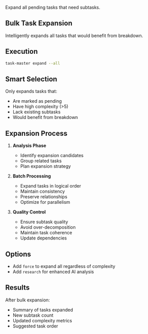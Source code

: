 Expand all pending tasks that need subtasks.

## Bulk Task Expansion

Intelligently expands all tasks that would benefit from breakdown.

## Execution

```bash
task-master expand --all
```

## Smart Selection

Only expands tasks that:
- Are marked as pending
- Have high complexity (>5)
- Lack existing subtasks
- Would benefit from breakdown

## Expansion Process

1. **Analysis Phase**
   - Identify expansion candidates
   - Group related tasks
   - Plan expansion strategy

2. **Batch Processing**
   - Expand tasks in logical order
   - Maintain consistency
   - Preserve relationships
   - Optimize for parallelism

3. **Quality Control**
   - Ensure subtask quality
   - Avoid over-decomposition
   - Maintain task coherence
   - Update dependencies

## Options

- Add `force` to expand all regardless of complexity
- Add `research` for enhanced AI analysis

## Results

After bulk expansion:
- Summary of tasks expanded
- New subtask count
- Updated complexity metrics
- Suggested task order